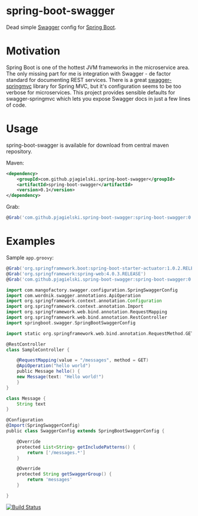 spring-boot-swagger
===================

Dead simple [Swagger](https://github.com/wordnik/swagger-ui) config for [Spring Boot](https://github.com/spring-projects/spring-boot).

Motivation
==========
Spring Boot is one of the hottest JVM frameworks in the microservice area. The only missing part for me is integration with Swagger - de factor standard for documenting REST services. There is a great [swagger-springmvc](https://github.com/martypitt/swagger-springmvc) library for Spring MVC, but it's configuration seems to be too verbose for microservices. This project provides sensible defaults for swagger-springmvc which lets you expose Swagger docs in just a few lines of code.

Usage
=====
spring-boot-swagger is available for download from central maven repository.

Maven:
```xml
<dependency>
    <groupId>com.github.pjagielski.spring-boot-swagger</groupId>
    <artifactId>spring-boot-swagger</artifactId>
    <version>0.1</version>
</dependency>
```

Grab:
```groovy
@Grab('com.github.pjagielski.spring-boot-swagger:spring-boot-swagger:0.1')
```

Examples
========
Sample `app.groovy`:
```groovy
@Grab('org.springframework.boot:spring-boot-starter-actuator:1.0.2.RELEASE')
@Grab('org.springframework:spring-web:4.0.3.RELEASE')
@Grab('com.github.pjagielski.spring-boot-swagger:spring-boot-swagger:0.1')

import com.mangofactory.swagger.configuration.SpringSwaggerConfig
import com.wordnik.swagger.annotations.ApiOperation
import org.springframework.context.annotation.Configuration
import org.springframework.context.annotation.Import
import org.springframework.web.bind.annotation.RequestMapping
import org.springframework.web.bind.annotation.RestController
import springboot.swagger.SpringBootSwaggerConfig

import static org.springframework.web.bind.annotation.RequestMethod.GET

@RestController
class SampleController {

    @RequestMapping(value = "/messages", method = GET)
    @ApiOperation("hello world")
    public Message hello() {
	new Message(text: "Hello world!")
    }
}

class Message {
    String text
}

@Configuration
@Import(SpringSwaggerConfig)
public class SwaggerConfig extends SpringBootSwaggerConfig {

    @Override
    protected List<String> getIncludePatterns() {
        return ['/messages.*']
    }

    @Override
    protected String getSwaggerGroup() {
        return 'messages'
    }

}
```
[![Build Status](https://travis-ci.org/pjagielski/spring-boot-swagger.svg?branch=master)](https://travis-ci.org/pjagielski/spring-boot-swagger)
